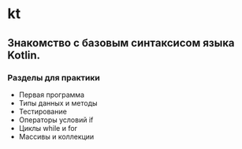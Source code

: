 kt
=============

## Знакомство с базовым синтаксисом языка Kotlin.

### Разделы для практики

* Первая программа
* Типы данных и методы
* Тестирование
* Операторы условий if
* Циклы while и for
* Массивы и коллекции
